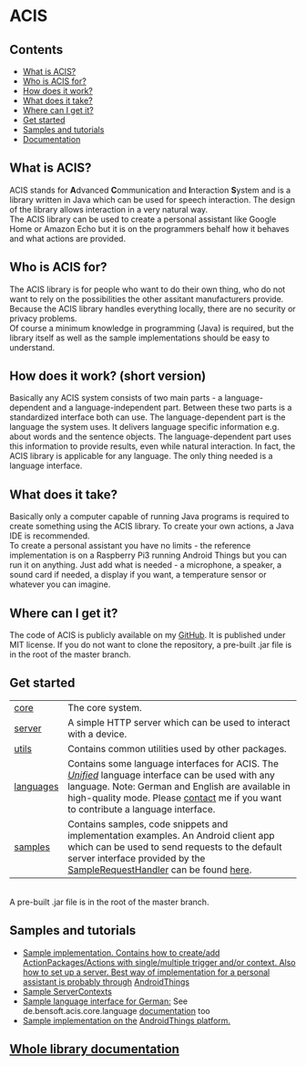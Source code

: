 <h1>ACIS</h1>
						<h2>Contents</h2>
						<ul>
						<li><a href="#whatisacis">What is ACIS?</a></li>
						<li><a href="#whoisacisfor">Who is ACIS for?</a></li>
						<li><a href="#howdoesitwork">How does it work?</a></li>
						<li><a href="#whatdoesittake">What does it take?</a></li>
						<li><a href="#wherecanigetit">Where can I get it?</a></li>
						<li><a href="#getstarted">Get started</a></li>
						<li><a href="#samples">Samples and tutorials</a></li>
						<li><a href="#documentation">Documentation</a></li>
						</ul>
						<h2 id="whatisacis" >What is ACIS?</h2>
						<p>ACIS stands for <b>A</b>dvanced <b>C</b>ommunication and <b>I</b>nteraction <b>S</b>ystem and is a library written in Java which can be used for speech interaction. The design of the library allows interaction in a very natural way.<br>The ACIS library can be used to create a personal assistant like Google Home or Amazon Echo but it is on the programmers behalf how it behaves and what actions are provided.</p>
						<h2 id="whoisacisfor">Who is ACIS for?</h2>
						<p>The ACIS library is for people who want to do their own thing, who do not want to rely on the possibilities the other assitant manufacturers provide. Because the ACIS library handles everything locally, there are no security or privacy problems.<br>
						Of course a minimum knowledge in programming (Java) is required, but the library itself as well as the sample implementations should be easy to understand.</p>
						<h2 id="howdoesitwork">How does it work? (short version)</h2>
						<p>Basically any ACIS system consists of two main parts - a language-dependent and a language-independent part. Between these two parts is a standardized interface both can use. The language-dependent part is the language the system uses. It delivers language specific information e.g. about words and the sentence objects. The language-dependent part uses this information to provide results, even while natural interaction. In fact, the ACIS library is applicable for any language. The only thing needed is a language interface.</p>
						<h2 id="whatdoesittake">What does it take?</h2>
						<p>Basically only a computer capable of running Java programs is required to create something using the ACIS library. To create your own actions, a Java IDE is recommended.<br>
						To create a personal assistant you have no limits - the reference implementation is on a Raspberry Pi3 running Android Things but you can run it on anything. Just add what is needed - a microphone, a speaker, a sound card if needed, a display if you want, a temperature sensor or whatever you can imagine.</p>
						<h2 id="wherecanigetit">Where can I get it?</h2>
						<p>The code of ACIS is publicly available on my <a href="https://github.com/bensoftde">GitHub</a>. It is published under MIT license. If you do not want to clone the repository, a pre-built .jar file is in the root of the master branch.</p>
						<h2 id="getstarted">Get started</h2>
						<p>
						<table class="bordered">
						<tr><td><a href="https://github.com/bensoftde/acis/tree/master/de/bensoft/acis/core">core</a></td><td>The core system.</td></tr>
						<tr><td><a href="https://github.com/bensoftde/acis/tree/master/de/bensoft/acis/server">server</a></td><td>A simple HTTP server which can be used to interact with a device.</td></tr>
						<tr><td><a href="https://github.com/bensoftde/acis/tree/master/de/bensoft/acis/utils">utils</a></td><td>Contains common utilities used by other packages.</td></tr>
						<tr><td><a href="https://github.com/bensoftde/acis/tree/master/de/bensoft/acis/languages">languages</a></td><td>Contains some language interfaces for ACIS. The <a href="https://github.com/bensoftde/acis/blob/master/de/bensoft/acis/languages/Unified.java"><i>Unified</i></a> language interface can be used with any language. Note: German and English are available in high-quality mode. Please <a href="mailto:code@bensoft.de">contact</a> me if you want to contribute a language interface.</td></tr>
						<tr><td><a href="https://github.com/bensoftde/acis/tree/master/samples">samples</a></td><td>Contains samples, code snippets and implementation examples. An Android client app which can be used to send requests to the default server interface provided by the <a href="https://github.com/bensoftde/acis/blob/master/de/bensoft/acis/server/contexts/SampleRequestHandler.java">SampleRequestHandler</a> can be found <a href="https://github.com/bensoftde/acis/tree/master/samples/client_app">here</a>.</td></tr>
						</table>
						<br>
						A pre-built .jar file is in the root of the master branch.
						</p>
						<h2 id="samples">Samples and tutorials</h2>
						<p><ul>
						<li><a href="https://github.com/bensoftde/acis/blob/master/samples/SampleImplementation.java">Sample implementation. Contains how to create/add ActionPackages/Actions with single/multiple trigger and/or context. Also how to set up a server. Best way of implementation for a personal assistant is probably through</a> <a href="https://developer.android.com/things">AndroidThings</a></li>
						<li><a href="https://github.com/bensoftde/acis/tree/master/de/bensoft/acis/server/contexts">Sample ServerContexts</a></li>
						<li><a href="https://github.com/bensoftde/acis/blob/master/de/bensoft/acis/languages/BensoftGermanWiktionary.java">Sample language interface for German:</a> See de.bensoft.acis.core.language <a href="http://bensoft.de/projects/acis/documentation#scrolled">documentation</a> too</li>
						<li><a href="https://github.com/bensoftde/acis/tree/master/samples/android_things">Sample implementation on the</a> <a href="https://developer.android.com/things">AndroidThings platform.</a></li>
						</ul>
						</p>
						<p>
						<h2 id="documentation"><a href="http://bensoft.de/projects/acis/documentation#scrolled">Whole library documentation</a></h2>
						</p>
